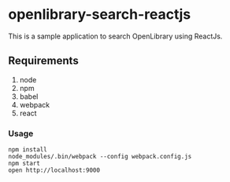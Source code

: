 openlibrary-search-reactjs
==========================

This is a sample application to search OpenLibrary using ReactJs.

## Requirements

1. node
2. npm
3. babel
4. webpack
5. react

### Usage

```
npm install
node_modules/.bin/webpack --config webpack.config.js
npm start
open http://localhost:9000
```
